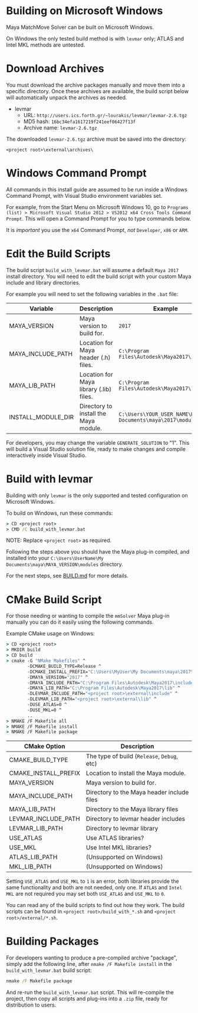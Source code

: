 # Building on Microsoft Windows

Maya MatchMove Solver can be built on Microsoft Windows.

On Windows the only tested build method is with `levmar` only; ATLAS
and Intel MKL methods are untested.

# Download Archives

You must download the archive packages manually and move them into a
specific directory. Once these archives are available, the build
script below will automatically unpack the archives as needed.

- levmar
  - URL: `http://users.ics.forth.gr/~lourakis/levmar/levmar-2.6.tgz`
  - MD5 hash: `16bc34efa1617219f241eef06427f13f`
  - Archive name: `levmar-2.6.tgz`

The downloaded `levmar-2.6.tgz` archive must be saved into the directory:

```
<project root>\external\archives\
```

# Windows Command Prompt

All commands in this install guide are assumed to be run
inside a Windows Command Prompt, with Visual Studio environment
variables set.

For example, from the Start Menu on Microsoft Windows 10, go to
`Programs (list) > Microsoft Visual Studio 2012 > VS2012 x64 Cross Tools Command Prompt`.
This will open a Command Prompt for you to type commands below.

It is *important* you use the `x64` Command Prompt, *not*
`Developer`, `x86` or `ARM`.

# Edit the Build Scripts

The build script `build_with_levmar.bat` will assume a default `Maya
2017` install directory. You will need to edit the build script with
your custom Maya include and library directories.

For example you will need to set the following variables in the `.bat`
file:

| Variable           | Description                             | Example                                                  |
| ------------       | -----------                             | -----------                                              |
| MAYA_VERSION       | Maya version to build for.              | `2017`                                                   |
| MAYA_INCLUDE_PATH  | Location for Maya header (.h) files.    | `C:\Program Files\Autodesk\Maya2017\include`             |
| MAYA_LIB_PATH      | Location for Maya library (.lib) files. | `C:\Program Files\Autodesk\Maya2017\lib`                 |
| INSTALL_MODULE_DIR | Directory to install the Maya module.   | `C:\Users\YOUR_USER_NAME\My Documents\maya\2017\modules` |

For developers, you may change the variable `GENERATE_SOLUTION` to
"1". This will build a Visual Studio solution file, ready to make
changes and compile interactively inside Visual Studio.

# Build with levmar

Building with only `levmar` is the only supported and tested configuration
on Microsoft Windows.

To build on Windows, run these commands:
```cmd
> CD <project root>
> CMD /C build_with_levmar.bat
```

NOTE: Replace ``<project root>`` as required.

Following the steps above you should have the Maya plug-in compiled,
and installed into your
`C:\Users\UserName\My Documents\maya\MAYA_VERSION\modules` directory.

For the next steps, see
[BUILD.md]([[https://github.com/david-cattermole/mayaMatchMoveSolver/blob/master/BUILD.md]])
 for more details.

# CMake Build Script

For those needing or wanting to compile the ``mmSolver`` Maya plug-in
manually you can do it easily using the following commands.

Example CMake usage on Windows:
```cmd
> CD <project root>
> MKDIR build
> CD build
> cmake -G "NMake Makefiles" ^
        -DCMAKE_BUILD_TYPE=Release ^
        -DCMAKE_INSTALL_PREFIX="C:\Users\MyUser\My Documents\maya\2017\modules" ^
        -DMAYA_VERSION="2017" ^
        -DMAYA_INCLUDE_PATH="C:\Program Files\Autodesk\Maya2017\include" ^
        -DMAYA_LIB_PATH="C:\Program Files\Autodesk\Maya2017\lib" ^
        -DLEVMAR_INCLUDE_PATH="<project root>\external\include" ^
        -DLEVMAR_LIB_PATH="<project root>\external\lib" ^
        -DUSE_ATLAS=0 ^
        -DUSE_MKL=0 ^
        ..
> NMAKE /F Makefile all
> NMAKE /F Makefile install
> NMAKE /F Makefile package
```

| CMake Option         | Description                                 |
| -------------------- | ------------------------------------------- |
| CMAKE_BUILD_TYPE     | The type of build (`Release`, `Debug`, etc) |
| CMAKE_INSTALL_PREFIX | Location to install the Maya module.        |
| MAYA_VERSION         | Maya version to build for.                  |
| MAYA_INCLUDE_PATH    | Directory to the Maya header include files  |
| MAYA_LIB_PATH        | Directory to the Maya library files         |
| LEVMAR_INCLUDE_PATH  | Directory to levmar header includes         |
| LEVMAR_LIB_PATH      | Directory to levmar library                 |
| USE_ATLAS            | Use ATLAS libraries?                        |
| USE_MKL              | Use Intel MKL libraries?                    |
| ATLAS_LIB_PATH       | (Unsupported on Windows)                    |
| MKL_LIB_PATH         | (Unsupported on Windows)                    |

Setting ``USE_ATLAS`` and ``USE_MKL`` to ``1`` is an error, both
libraries provide the same functionality and both are not needed,
only one. If `ATLAS` and `Intel MKL` are not required you may set both
``USE_ATLAS`` and ``USE_MKL`` to ``0``.

You can read any of the build scripts to find out how they work.
The build scripts can be found in `<project root>/build_with_*.sh`
and `<project root>/external/*.sh`.

# Building Packages

For developers wanting to produce a pre-compiled archive "package",
simply add the following line, after `nmake /F Makefile install` in
the `build_with_levmar.bat` build script:

```cmd
nmake /F Makefile package
```

And re-run the `build_with_levmar.bat` script. This will re-compile
the project, then copy all scripts and plug-ins into a `.zip` file,
ready for distribution to users.
